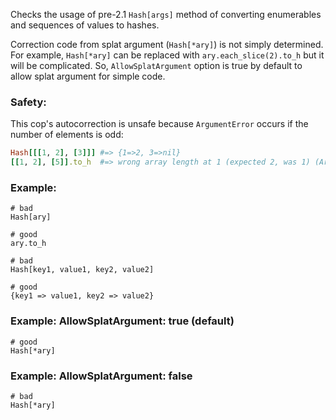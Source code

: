 Checks the usage of pre-2.1 `Hash[args]` method of converting enumerables and
sequences of values to hashes.

Correction code from splat argument (`Hash[*ary]`) is not simply determined. For example,
`Hash[*ary]` can be replaced with `ary.each_slice(2).to_h` but it will be complicated.
So, `AllowSplatArgument` option is true by default to allow splat argument for simple code.

### Safety:

This cop's autocorrection is unsafe because `ArgumentError` occurs
if the number of elements is odd:

```ruby
Hash[[[1, 2], [3]]] #=> {1=>2, 3=>nil}
[[1, 2], [5]].to_h  #=> wrong array length at 1 (expected 2, was 1) (ArgumentError)
```

### Example:
    # bad
    Hash[ary]

    # good
    ary.to_h

    # bad
    Hash[key1, value1, key2, value2]

    # good
    {key1 => value1, key2 => value2}

### Example: AllowSplatArgument: true (default)
    # good
    Hash[*ary]

### Example: AllowSplatArgument: false
    # bad
    Hash[*ary]
